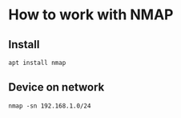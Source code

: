 # How to work with NMAP

## Install
```
apt install nmap
```

## Device on network
```
nmap -sn 192.168.1.0/24
```

